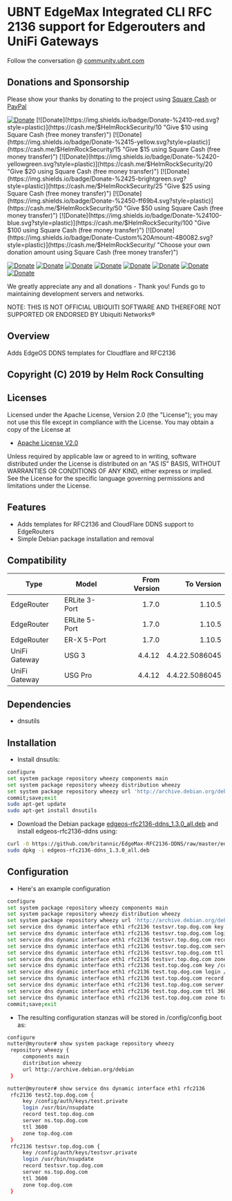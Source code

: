 # UBNT EdgeMax Integrated CLI RFC 2136 support for Edgerouters and UniFi Gateways

Follow the conversation @ [community.ubnt.com](https://community.ubnt.com/t5/EdgeRouter/edgeos-rfc2136-ddns-v1-2-2-Integrated-CLI-RFC-2136-support-for/td-p/1270181/jump-to/first-unread-message "Follow the conversation about this software in the EdgeRouter forum (https://community.ubnt.com/t5/EdgeRouter/)")

## Donations and Sponsorship

Please show your thanks by donating to the project using [Square Cash](https://cash.me/$HelmRockSecurity/ "Securely send and receive cash without fees using Square Cash") or [PayPal](https://www.paypal.me/helmrocksecurity/)

[![Donate](https://img.shields.io/badge/Donate-%245-orange.svg?style=plastic)](https://cash.me/$HelmRockSecurity/5 "Give $5 using Square Cash (free money transfer)")
[![Donate](https://img.shields.io/badge/Donate-%2410-red.svg?style=plastic)](https://cash.me/$HelmRockSecurity/10 "Give $10 using Square Cash (free money transfer)")
[![Donate](https://img.shields.io/badge/Donate-%2415-yellow.svg?style=plastic)](https://cash.me/$HelmRockSecurity/15 "Give $15 using Square Cash (free money transfer)")
[![Donate](https://img.shields.io/badge/Donate-%2420-yellowgreen.svg?style=plastic)](https://cash.me/$HelmRockSecurity/20 "Give $20 using Square Cash (free money transfer)")
[![Donate](https://img.shields.io/badge/Donate-%2425-brightgreen.svg?style=plastic)](https://cash.me/$HelmRockSecurity/25 "Give $25 using Square Cash (free money transfer)")
[![Donate](https://img.shields.io/badge/Donate-%2450-ff69b4.svg?style=plastic)](https://cash.me/$HelmRockSecurity/50 "Give $50 using Square Cash (free money transfer)")
[![Donate](https://img.shields.io/badge/Donate-%24100-blue.svg?style=plastic)](https://cash.me/$HelmRockSecurity/100 "Give $100 using Square Cash (free money transfer)")
[![Donate](https://img.shields.io/badge/Donate-Custom%20Amount-4B0082.svg?style=plastic)](https://cash.me/$HelmRockSecurity/ "Choose your own donation amount using Square Cash (free money transfer)")

[![Donate](https://img.shields.io/badge/Donate-%245-orange.svg?style=plastic)](https://paypal.me/helmrocksecurity/5 "Give $5 using PayPal (PayPal money transfer)")
[![Donate](https://img.shields.io/badge/Donate-%2410-red.svg?style=plastic)](https://paypal.me/helmrocksecurity/10 "Give $10 using PayPal (PayPal money transfer)")
[![Donate](https://img.shields.io/badge/Donate-%2415-yellow.svg?style=plastic)](https://paypal.me/helmrocksecurity/15 "Give $15 using PayPal (PayPal money transfer)")
[![Donate](https://img.shields.io/badge/Donate-%2420-yellowgreen.svg?style=plastic)](https://paypal.me/helmrocksecurity/20 "Give $20 using PayPal (PayPal money transfer)")
[![Donate](https://img.shields.io/badge/Donate-%2425-brightgreen.svg?style=plastic)](https://paypal.me/helmrocksecurity/25 "Give $25 using PayPal (PayPal money transfer)")
[![Donate](https://img.shields.io/badge/Donate-%2450-ff69b4.svg?style=plastic)](https://paypal.me/helmrocksecurity/50 "Give $50 using PayPal (PayPal money transfer)")
[![Donate](https://img.shields.io/badge/Donate-%24100-blue.svg?style=plastic)](https://paypal.me/helmrocksecurity/100 "Give $100 using PayPal (PayPal money transfer)")
[![Donate](https://img.shields.io/badge/Donate-Custom%20Amount-4B0082.svg?style=plastic)](https://paypal.me/helmrocksecurity/ "Choose your own donation amount using PayPal (PayPal money transfer)")

We greatly appreciate any and all donations - Thank you! Funds go to maintaining development servers and networks.

NOTE: THIS IS NOT OFFICIAL UBIQUITI SOFTWARE AND THEREFORE NOT SUPPORTED OR ENDORSED BY Ubiquiti Networks®

## Overview

Adds EdgeOS DDNS templates for Cloudflare and RFC2136

## Copyright (C) 2019 by Helm Rock Consulting

## Licenses

Licensed under the Apache License, Version 2.0 (the "License");
you may not use this file except in compliance with the License.
You may obtain a copy of the License at

* [Apache License V2.0](https://www.apache.org/licenses/LICENSE-2.0)

Unless required by applicable law or agreed to in writing, software
distributed under the License is distributed on an "AS IS" BASIS,
WITHOUT WARRANTIES OR CONDITIONS OF ANY KIND, either express or implied.
See the License for the specific language governing permissions and
limitations under the License.

## Features

* Adds templates for RFC2136 and CloudFlare DDNS support to EdgeRouters
* Simple Debian package installation and removal

## Compatibility

|Type|Model|From Version|To Version|
|---|---|---:|---:|
|EdgeRouter|ERLite 3-Port|1.7.0|1.10.5|
|EdgeRouter|ERLite 5-Port|1.7.0|1.10.5|
|EdgeRouter|ER-X 5-Port|1.7.0|1.10.5|
|UniFi Gateway|USG 3|4.4.12|4.4.22.5086045|
|UniFi Gateway|USG Pro|4.4.12|4.4.22.5086045|

## Dependencies

* dnsutils

## Installation

* Install dnsutils:

```bash
configure
set system package repository wheezy components main
set system package repository wheezy distribution wheezy
set system package repository wheezy url 'http://archive.debian.org/debian'
commit;save;exit
sudo apt-get update
sudo apt-get install dnsutils
```

* Download the Debian package [edgeos-rfc2136-ddns_1.3.0_all.deb](https://github.com/britannic/EdgeMax-RFC2136-DDNS/raw/master/edgeos-rfc2136-ddns_1.3.0_all.deb) and install edgeos-rfc2136-ddns using:

```bash
curl -O https://github.com/britannic/EdgeMax-RFC2136-DDNS/raw/master/edgeos-rfc2136-ddns_1.3.0_all.deb
sudo dpkg -i edgeos-rfc2136-ddns_1.3.0_all.deb
```

## Configuration

* Here's an example configuration

```bash
configure
set system package repository wheezy components main
set system package repository wheezy distribution wheezy
set system package repository wheezy url 'http://archive.debian.org/debian'
set service dns dynamic interface eth1 rfc2136 testsvr.top.dog.com key /config/auth/keys/testsvr.private
set service dns dynamic interface eth1 rfc2136 testsvr.top.dog.com login /usr/bin/nsupdate
set service dns dynamic interface eth1 rfc2136 testsvr.top.dog.com record testsvr.top.dog.com
set service dns dynamic interface eth1 rfc2136 testsvr.top.dog.com server ns.top.dog.com
set service dns dynamic interface eth1 rfc2136 testsvr.top.dog.com ttl 3600
set service dns dynamic interface eth1 rfc2136 testsvr.top.dog.com zone top.dog.com
set service dns dynamic interface eth1 rfc2136 test.top.dog.com key /config/auth/keys/test.private
set service dns dynamic interface eth1 rfc2136 test.top.dog.com login /usr/bin/nsupdate
set service dns dynamic interface eth1 rfc2136 test.top.dog.com record test.top.dog.com
set service dns dynamic interface eth1 rfc2136 test.top.dog.com server ns.top.dog.com
set service dns dynamic interface eth1 rfc2136 test.top.dog.com ttl 3600
set service dns dynamic interface eth1 rfc2136 test.top.dog.com zone top.dog.com
commit;save;exit
```

* The resulting configuration stanzas will be stored in /config/config.boot as:

```bash
configure
nutter@myrouter# show system package repository wheezy
 repository wheezy {
     components main
     distribution wheezy
     url http://archive.debian.org/debian
 }

nutter@myrouter# show service dns dynamic interface eth1 rfc2136
 rfc2136 test2.top.dog.com {
     key /config/auth/keys/test.private
     login /usr/bin/nsupdate
     record test.top.dog.com
     server ns.top.dog.com
     ttl 3600
     zone top.dog.com
 }
 rfc2136 testsvr.top.dog.com {
     key /config/auth/keys/testsvr.private
     login /usr/bin/nsupdate
     record testsvr.top.dog.com
     server ns.top.dog.com
     ttl 3600
     zone top.dog.com
 }
```
